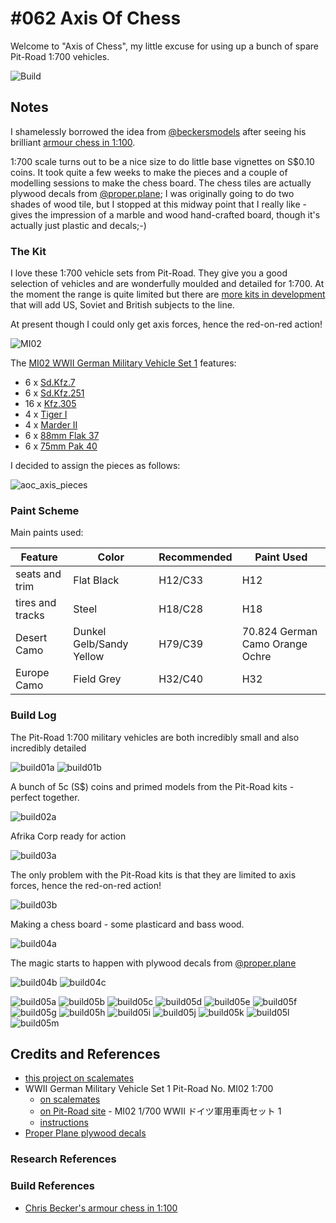 # #062 Axis Of Chess

Welcome to "Axis of Chess", my little excuse for using up a bunch of spare Pit-Road 1:700 vehicles.

![Build](./assets/AxisOfChess_build.jpg?raw=true)

## Notes

I shamelessly borrowed the idea from
[@beckersmodels](https://www.instagram.com/beckersmodels/)
after seeing his brilliant
[armour chess in 1:100](https://www.instagram.com/p/Chbbw94r8Ze/).

1:700 scale turns out to be a nice size to do little base vignettes on S$0.10 coins.
It took quite a few weeks to make the pieces and a couple of modelling sessions to make the chess board.
The chess tiles are actually plywood decals from
[@proper.plane](https://www.instagram.com/proper.plane/); I was originally going to do two shades of wood tile, but I stopped at this midway point that I really like - gives the impression of a marble and wood hand-crafted board, though it's actually just plastic and decals;-)

### The Kit

I love these 1:700 vehicle sets from Pit-Road.
They give you a good selection of vehicles and are wonderfully moulded and detailed for 1:700.
At the moment the range is quite limited
but there are [more kits in development](https://pit-road.jp/plastic_afv_model_700/)
that will add US, Soviet and British subjects to the line.

At present though I could only get axis forces, hence the red-on-red action!

![MI02](./assets/MI02.jpg?raw=true)

The
[MI02 WWII German Military Vehicle Set 1](https://www.scalemates.com/kits/pit-road-mi02-wwii-german-military-vehicle-set-1--1338389)
features:

* 6 x [Sd.Kfz.7](https://en.wikipedia.org/wiki/Sd.Kfz._7)
* 6 x [Sd.Kfz.251](https://en.wikipedia.org/wiki/Sd.Kfz._251)
* 16 x [Kfz.305](https://en.wikipedia.org/wiki/Opel_Blitz)
* 4 x [Tiger I](https://en.wikipedia.org/wiki/Tiger_I)
* 4 x [Marder II](https://en.wikipedia.org/wiki/Marder_II)
* 6 x [88mm Flak 37](https://en.wikipedia.org/wiki/8.8_cm_Flak_18/36/37/41)
* 6 x [75mm Pak 40](https://en.wikipedia.org/wiki/7.5_cm_Pak_40)

I decided to assign the pieces as follows:

![aoc_axis_pieces](./assets/aoc_axis_pieces.jpg?raw=true)

### Paint Scheme

Main paints used:

| Feature               | Color                    | Recommended | Paint Used |
|-----------------------|--------------------------|-------------|------------|
| seats and trim        | Flat Black               | H12/C33     | H12           |
| tires and tracks      | Steel                    | H18/C28     | H18        |
| Desert Camo           | Dunkel Gelb/Sandy Yellow | H79/C39     | 70.824 German Camo Orange Ochre           |
| Europe Camo           | Field Grey               | H32/C40     | H32           |

### Build Log

The Pit-Road 1:700 military vehicles are both incredibly small and also incredibly detailed

![build01a](./assets/build01a.jpg?raw=true)
![build01b](./assets/build01b.jpg?raw=true)

A bunch of 5c (S$) coins and primed models from the Pit-Road kits - perfect together.

![build02a](./assets/build02a.jpg?raw=true)

Afrika Corp ready for action

![build03a](./assets/build03a.jpg?raw=true)

The only problem with the Pit-Road kits is that they are limited to axis forces, hence the red-on-red action!

![build03b](./assets/build03b.jpg?raw=true)

Making a chess board - some plasticard and bass wood.

![build04a](./assets/build04a.jpg?raw=true)

The magic starts to happen with plywood decals
from [@proper.plane](https://www.instagram.com/proper.plane/)

![build04b](./assets/build04b.jpg?raw=true)
![build04c](./assets/build04c.jpg?raw=true)

![build05a](./assets/build05a.jpg?raw=true)
![build05b](./assets/build05b.jpg?raw=true)
![build05c](./assets/build05c.jpg?raw=true)
![build05d](./assets/build05d.jpg?raw=true)
![build05e](./assets/build05e.jpg?raw=true)
![build05f](./assets/build05f.jpg?raw=true)
![build05g](./assets/build05g.jpg?raw=true)
![build05h](./assets/build05h.jpg?raw=true)
![build05i](./assets/build05i.jpg?raw=true)
![build05j](./assets/build05j.jpg?raw=true)
![build05k](./assets/build05k.jpg?raw=true)
![build05l](./assets/build05l.jpg?raw=true)
![build05m](./assets/build05m.jpg?raw=true)

## Credits and References

* [this project on scalemates](https://www.scalemates.com/profiles/mate.php?id=74137&p=projects&project=134394)
* WWII German Military Vehicle Set 1 Pit-Road No. MI02 1:700
    * [on scalemates](https://www.scalemates.com/kits/pit-road-mi02-wwii-german-military-vehicle-set-1--1338389)
    * [on Pit-Road site](https://pit-road.jp/mi02/) - MI02 1/700 WWII ドイツ軍用車両セット 1
    * [instructions](./assets/MI02-instructions.pdf)
* [Proper Plane plywood decals](https://properplane.com/accessories_and_decal)

### Research References

### Build References

* [Chris Becker's armour chess in 1:100](https://www.instagram.com/p/Chbbw94r8Ze/)
